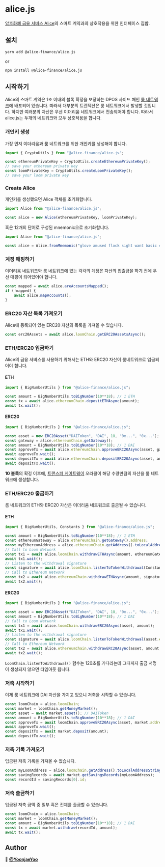 # alice.js
[암호화폐 금융 서비스 Alice](https://alice.finance)의 스마트 계약과의 상호작용을 위한 인터페이스 집합.

## 설치

```sh
yarn add @alice-finance/alice.js
```
or

```sh
npm install @alice-finance/alice.js
```

## 시작하기
Alice의 스마트 계약은 1초 이내의 블록 확정을 보장하는 DPOS 사이드 체인 [룸 네트워크](https://loomx.io/developers/en/intro-to-loom.html)에 배포되어 있습니다. 따라서 대부분의 트랜잭션은 룸 네트워크에서 발생할 것입니다. 하지만 여러분의 자산은 우선 이더리움 네트워크에서 전송되어야 합니다. 따라서 alice.js는 두개의 네트워크와 모두 상호작용을 합니다.

### 개인키 생성
가장 먼저 이더리움과 룸 네트워크를 위한 개인키를 생성해야 합니다.
```js
import { CryptoUtils } from "@alice-finance/alice.js";

const ethereumPrivateKey = CryptoUtils.createEthereumPrivateKey();
// save your ethereum private key
const loomPrivateKey = CryptoUtils.createLoomPrivateKey();
// save your loom private key
```

### Create Alice
개인키를 생성했으면 Alice 객체를 초기화합니다.
```js
import Alice from "@alice-finance/alice.js";

const alice = new Alice(ethereumPrivateKey, loomPrivateKey);
```
혹은 12개의 단어로 구성된 mnemonic으로 초기화합니다.
```js
import Alice from "@alice-finance/alice.js";

const alice = Alice.fromMnemonic("glove amused flock sight want basic course invite chase paper crater defense"); // example mnemonic
```

### 계정 매핑하기
이더리움 네트워크와 룸 네트워크에 있는 각각의 계정은 자산의 입출금을 하기 전에 우선 매핑이 되어있어야 합니다.
```js
const mapped = await alice.areAccountsMapped();
if (!mapped) {
    await alice.mapAccounts();
}
```

### ERC20 자산 목록 가져오기
Alice에 등록되어 있는 ERC20 자산의 목록을 가져올 수 있습니다.
```js
const erc20Assets = await alice.loomChain.getERC20AssetsAsync();
```

### ETH/ERC20 입금하기
Alice의 금융 서비스를 사용하기 위해서는 ETH와 ERC20 자산이 룸네트워크로 입금되어야 합니다.
#### ETH
```js
import { BigNumberUtils } from "@alice-finance/alice.js";

const amount = BigNumberUtils.toBigNumber(10**18); // 1 ETH
const tx = await alice.ethereumChain.depositETHAsync(amount);
await tx.wait();
```
#### ERC20
```js
import { BigNumberUtils } from "@alice-finance/alice.js";

const asset = new ERC20Asset("DAIToken", "DAI", 18, "0x...", "0x..."); // DAIToken
const gateway = alice.ethereumChain.getGateway();
const amount = BigNumberUtils.toBigNumber(10**18); // 1 DAI
const approveTx = await alice.ethereumChain.approveERC20Async(asset, gateway.address, amount);
await approveTx.wait();
const depositTx = await alice.ethereumChain.depositERC20Async(asset, amount);
await depositTx.wait();
```

**10 블록**의 확정 이후에, [트랜스퍼 게이트웨이](https://loomx.io/developers/en/transfer-gateway.html) 오라클이 해당 수량만큼의 자산을 룸 네트워크에 생성합니다.

### ETH/ERC20 출금하기
룸 네트워크의 ETH와 ERC20 자산은 이더리움 네트워크로 출금될 수 있습니다.
#### ETH
```js
import { BigNumberUtils, Constants } from "@alice-finance/alice.js";

const amount = BigNumberUtils.toBigNumber(10**18); // 1 ETH
const ethereumGateway = alice.ethereumChain.getGateway().address;
const myEthereumAddress = alice.ethereumChain.getAddress().toLocalAddressString();
// Call to Loom Network
const tx1 = await alice.loomChain.withdrawETHAsync(amount, ethereumGateway);
await tx1.wait();
// Listen to the withdrawal signature
const signature = await alice.loomChain.listenToTokenWithdrawal(Constants.ZERO_ADDRESS, myEthereumAddress);
// Call to Ethereum Network
const tx2 = await alice.ethereumChain.withdrawETHAsync(amount, signature);
await tx2.wait();
```
#### ERC20
```js
import { BigNumberUtils } from "@alice-finance/alice.js";

const asset = new ERC20Asset("DAIToken", "DAI", 18, "0x...", "0x..."); // DAIToken
const amount = BigNumberUtils.toBigNumber(10**18); // 1 DAI
// Call to Loom Network
const tx1 = await alice.loomChain.withdrawERC20Async(asset, amount);
await tx1.wait();
// Listen to the withdrawal signature
const signature = await alice.loomChain.listenToTokenWithdrawal(asset.ethereumAddress.toLocalAddressString(), myEthereumAddress);
// Call to Ethereum Network
const tx2 = await alice.ethereumChain.withdrawERC20Async(asset, amount, signature);
await tx2.wait();
```
`LoomChain.listenToWithdrawal()` 함수는 120초를 기다리는데 그때까지 출금 서명이 생성되지 않으면 타임아웃 됩니다.

### 저축 시작하기
이제 룸 네트워크에 DAI 자산을 가지고 있으니 저축을 시작할 수 있습니다.
```js
const loomChain = alice.loomChain;
const market = loomChain.getMoneyMarket();
const asset = await market.asset(); // DAIToken
const amount = BigNumberUtils.toBigNumber(10**18); // 1 DAI
const approveTx = await loomChain.approveERC20Async(asset, market.address, amount);
await approveTx.wait();
const depositTx = await market.deposit(amount);
await depositTx.wait();
```

### 저축 기록 가져오기
입금된 저축 기록을 가져올 수 있습니다.
```js
const myLoomAddress = alice.loomChain.getAddress().toLocalAddressString();
const savingRecords = await market.getSavingsRecords(myLoomAddress);
const recordId = savingRecords[0].id;
```

### 저축 출금하기
입금된 저축 금액 중 일부 혹은 전체를 출금할 수 있습니다.
```js
const loomChain = alice.loomChain;
const market = loomChain.getMoneyMarket();
const amount = BigNumberUtils.toBigNumber(10**18); // 1 DAI
const tx = await market.withdraw(recordId, amount);
await tx.wait();
```

## Author

👤 **[@YoonjaeYoo](https://github.com/YoonjaeYoo)**


